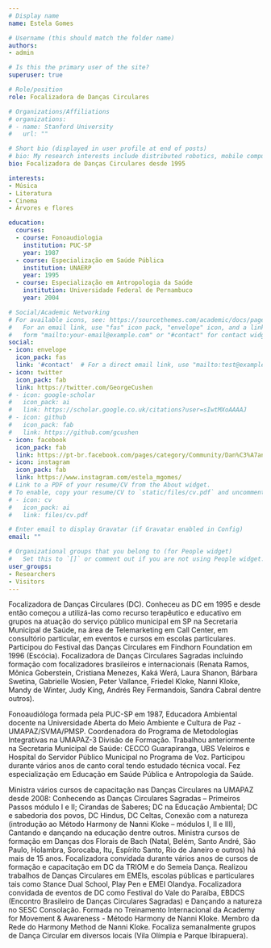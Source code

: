 ```yaml
---
# Display name
name: Estela Gomes

# Username (this should match the folder name)
authors:
- admin

# Is this the primary user of the site?
superuser: true

# Role/position
role: Focalizadora de Danças Circulares

# Organizations/Affiliations
# organizations:
# - name: Stanford University
#   url: ""

# Short bio (displayed in user profile at end of posts)
# bio: My research interests include distributed robotics, mobile computing and programmable matter.
bio: Focalizadora de Danças Circulares desde 1995

interests:
- Música
- Literatura
- Cinema
- Árvores e flores

education:
  courses:
  - course: Fonoaudiologia
    institution: PUC-SP
    year: 1987
  - course: Especialização em Saúde Pública
    institution: UNAERP
    year: 1995
  - course: Especialização em Antropologia da Saúde
    institution: Universidade Federal de Pernambuco
    year: 2004

# Social/Academic Networking
# For available icons, see: https://sourcethemes.com/academic/docs/page-builder/#icons
#   For an email link, use "fas" icon pack, "envelope" icon, and a link in the
#   form "mailto:your-email@example.com" or "#contact" for contact widget.
social:
- icon: envelope
  icon_pack: fas
  link: '#contact'  # For a direct email link, use "mailto:test@example.org".
- icon: twitter
  icon_pack: fab
  link: https://twitter.com/GeorgeCushen
# - icon: google-scholar
#   icon_pack: ai
#   link: https://scholar.google.co.uk/citations?user=sIwtMXoAAAAJ
# - icon: github
#   icon_pack: fab
#   link: https://github.com/gcushen
- icon: facebook
  icon_pack: fab
  link: https://pt-br.facebook.com/pages/category/Community/Dan%C3%A7ando-a-natureza_Estela-Gomes-1936186596606799/
- icon: instagram
  icon_pack: fab
  link: https://www.instagram.com/estela_mgomes/
# Link to a PDF of your resume/CV from the About widget.
# To enable, copy your resume/CV to `static/files/cv.pdf` and uncomment the lines below.
# - icon: cv
#   icon_pack: ai
#   link: files/cv.pdf

# Enter email to display Gravatar (if Gravatar enabled in Config)
email: ""

# Organizational groups that you belong to (for People widget)
#   Set this to `[]` or comment out if you are not using People widget.
user_groups:
- Researchers
- Visitors
---
```


Focalizadora de Danças Circulares (DC). Conheceu as DC em 1995 e desde então começou a utilizá-las como recurso terapêutico e educativo em grupos na atuação do serviço público municipal em SP na Secretaria Municipal de Saúde, na área de Telemarketing em Call Center, em consultório particular, em eventos e cursos em escolas particulares. Participou do Festival das Danças Circulares em Findhorn Foundation em 1996 (Escócia). Focalizadora de Danças Circulares Sagradas incluindo formação com focalizadores brasileiros e internacionais (Renata Ramos, Mônica Goberstein, Cristiana Menezes, Kaká Werá, Laura Shanon, Bárbara Swetina, Gabrielle Wosien, Peter Vallance, Friedel Kloke, Nanni Kloke, Mandy de Winter, Judy King, Andrés Rey Fermandois, Sandra Cabral dentre outros).

Fonoaudióloga formada pela PUC-SP em 1987, Educadora Ambiental docente na Universidade Aberta do Meio Ambiente e Cultura de Paz - UMAPAZ/SVMA/PMSP. Coordenadora do Programa de Metodologias Integrativas na UMAPAZ-3 Divisão de Formação. Trabalhou anteriormente na Secretaria Municipal de Saúde: CECCO Guarapiranga, UBS Veleiros e Hospital do Servidor Público Municipal no Programa de Voz. Participou durante vários anos de canto coral tendo estudado técnica vocal. Fez especialização em Educação em Saúde Pública e Antropologia da Saúde.

Ministra vários cursos de capacitação nas Danças Circulares na UMAPAZ desde 2008: Conhecendo as Danças Circulares Sagradas – Primeiros Passos módulo I e II; Cirandas de Saberes; DC na Educação Ambiental; DC e sabedoria dos povos, DC Hindus, DC Celtas, Conexão com a natureza (introdução ao Método Harmony de Nanni Kloke – módulos I, II e III), Cantando e dançando na educação dentre outros. Ministra cursos de formação em Danças dos Florais de Bach (Natal, Belém, Santo André, São Paulo, Holambra, Sorocaba, Itu, Espírito Santo, Rio de Janeiro e outros) há mais de 15 anos. Focalizadora convidada durante vários anos de cursos de formação e capacitação em DC da TRIOM e do Semeia Dança. Realizou trabalhos de Danças Circulares em EMEIs, escolas públicas e particulares tais como Stance Dual School, Play Pen e EMEI Olandya. Focalizadora convidada de eventos de DC como Festival do Vale do Paraíba, EBDCS (Encontro Brasileiro de Danças Circulares Sagradas) e Dançando a natureza no SESC Consolação. Formada no Treinamento Internacional da Academy for Movement & Awareness - Método Harmony de Nanni Kloke. Membro da Rede do Harmony Method de Nanni Kloke. Focaliza semanalmente grupos de Dança Circular em diversos locais (Vila Olímpia e Parque Ibirapuera).
